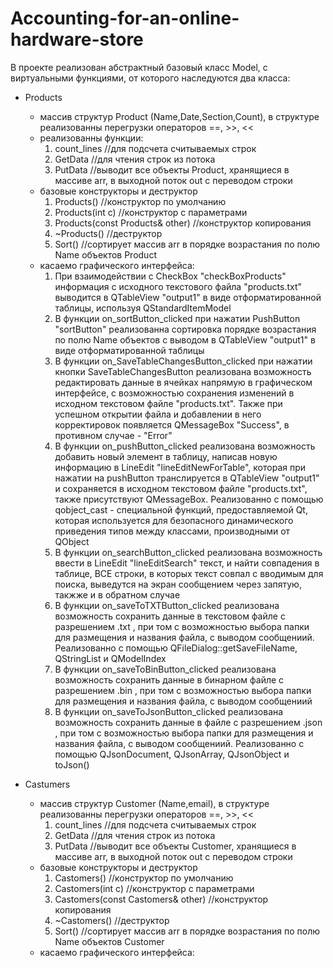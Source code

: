 # Accounting-for-an-online-hardware-store

В проекте реализован абстрактный базовый класс Model, с виртуальными функциями, от которого наследуются два класса:
- Products
  * массив структур Product (Name,Date,Section,Count), в структуре реализованны перегрузки операторов ==, >>, <<
  * реализованны функции:
    1) count_lines //для подсчета считываемых строк
    2) GetData //для чтения строк из потока
    3) PutData //выводит все объекты Product, хранящиеся в массиве arr, в выходной поток out с переводом строки
  * базовые конструкторы и деструктор
    1) Products() //конструктор по умолчанию
    2) Products(int c) //конструктор с параметрами
    3) Products(const Products& other) //конструктор копирования
    4) ~Products() //деструктор
    5) Sort() //сортирует массив arr в порядке возрастания по полю Name объектов Product
  * касаемо графического интерфейса:
    1) При взаимодействии с CheckBox "checkBoxProducts" информация с исходного текстового файла "products.txt" выводится в QTableView "output1" в виде отформатированной таблицы, используя QStandardItemModel
    2) В функции on_sortButton_clicked при нажатии PushButton "sortButton" реализованна сортировка порядке возрастания по полю Name объектов с выводом в QTableView "output1" в виде отформатированной таблицы
    3) В функции on_SaveTableChangesButton_clicked при нажатии кнопки SaveTableChangesButton реализована возможность редактировать данные в ячейках напрямую в графическом интерфейсе, с возможностью сохранения изменений в исходном текстовом файле "products.txt". Также при успешном открытии файла и добавлении в него корректировок появляется QMessageBox "Success", в противном случае - "Error"
    4) В функции on_pushButton_clicked реализована возможность добавить новый элемент в таблицу, написав новую информацию в LineEdit "lineEditNewForTable", которая при нажатии на pushButton транслируется в QTableView "output1" и сохраняется в исходном текстовом файле "products.txt", также присутствуют QMessageBox. Реализованно с помощью qobject_cast - специальной функций, предоставляемой Qt, которая используется для безопасного динамического приведения типов между классами, производными от QObject
    5) В функции on_searchButton_clicked реализована возможность ввести в LineEdit "lineEditSearch" текст, и найти совпадения в таблице, ВСЕ строки, в которых текст совпал с вводимым для поиска, выведутся на экран сообщением через запятую, такжже и в обратном случае
    6) В функции on_saveToTXTButton_clicked реализована возможность сохранить данные в текстовом файле с разрешением .txt , при том с возможностью выбора папки для размещения и названия файла, с выводом сообщениий. Реализованно с помощью QFileDialog::getSaveFileName, QStringList и QModelIndex
    7) В функции on_saveToBinButton_clicked реализована возможность сохранить данные в бинарном файле с разрешением .bin , при том с возможностью выбора папки для размещения и названия файла, с выводом сообщениий
    8) В функции on_saveToJsonButton_clicked реализована возможность сохранить данные в файле с разрешением .json , при том с возможностью выбора папки для размещения и названия файла, с выводом сообщениий. Реализованно с помощью QJsonDocument, QJsonArray, QJsonObject и toJson()
  
- Castumers
  * массив структур Customer (Name,email), в структуре реализованны перегрузки операторов ==, >>, <<
    1) count_lines //для подсчета считываемых строк
    2) GetData //для чтения строк из потока
    3) PutData //выводит все объекты Customer, хранящиеся в массиве arr, в выходной поток out с переводом строки
  * базовые конструкторы и деструктор
    1) Castomers() //конструктор по умолчанию
    2) Castomers(int c) //конструктор с параметрами
    3) Castomers(const Castomers& other) //конструктор копирования
    4) ~Castomers() //деструктор
    5) Sort() //сортирует массив arr в порядке возрастания по полю Name объектов Customer
  * касаемо графического интерфейса:
